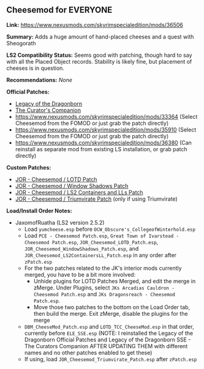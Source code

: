 ## Cheesemod for EVERYONE

**Link:** https://www.nexusmods.com/skyrimspecialedition/mods/36506

**Summary:** Adds a huge amount of hand-placed cheeses and a quest with Sheogorath

**LS2 Compatibility Status:** Seems good with patching, though hard to say with all the Placed Object records. Stability is likely fine, but placement of cheeses is in question.

**Recommendations:** 
_None_

**Official Patches:**
* [Legacy of the Dragonborn](https://www.nexusmods.com/skyrimspecialedition/mods/30980)
* [The Curator's Companion](https://www.nexusmods.com/skyrimspecialedition/mods/38529)
* https://www.nexusmods.com/skyrimspecialedition/mods/33364 (Select Cheesemod from the FOMOD or just grab the patch directly)
* https://www.nexusmods.com/skyrimspecialedition/mods/35910 (Select Cheesemod from the FOMOD or just grab the patch directly)
* https://www.nexusmods.com/skyrimspecialedition/mods/36380 (Can reinstall as separate mod from existing LS installation, or grab patch directly)

**Custom Patches:**
* [JOR - Cheesemod / LOTD Patch](/custom-patches/JOR_Cheesemod_LOTD_Patch.esp)
* [JOR - Cheesemod / Window Shadows Patch](/custom-patches/JOR_Cheesemod_WindowShadows_Patch.esp)
* [JOR - Cheesemod / LS2 Containers and LLs Patch](/custom-patches/JOR_Cheesemod_LS2ContainersLL_Patch.esp)
* [JOR - Cheesemod / Triumvirate Patch](/custom-patches/JOR_Cheesemod_Triumvirate_Patch.esp) (only if using Triumvirate)

**Load/Install Order Notes:**
* JaxomofRuatha (LS2 version 2.5.2)
  * Load `yumcheese.esp` before `OCW_Obscure's_CollegeofWinterhold.esp`
  * Load `PCE - Cheesemod Patch.esp`, `Great Town of Ivarstead - Cheesemod Patch.esp`, `JOR_Cheesemod_LOTD_Patch.esp`, `JOR_Cheesemod_WindowShadows_Patch.esp`, and `JOR_Cheesemod_LS2ContainersLL_Patch.esp` in any order after `zPatch.esp`
  * For the two patches related to the JK's interior mods currently merged, you have to be a bit more involved:
    * Unhide plugins for LOTD Patches Merged, and edit the merge in zMerge. Under Plugins, select `JKs Arcadias Cauldron - Cheesemod Patch.esp` and `JKs Dragonsreach - Cheesemod Patch.esp`.
    * Move those two patches to the bottom on the Load Order tab, then build the merge. Exit zMerge, disable the plugins for the merge
  * `DBM_CheeseMod_Patch.esp` and `LOTD_TCC_CheeseMod.esp` in that order, currently before `ELE_SSE.esp` (NOTE: I reinstalled the Legacy of the Dragonborn Official Patches and Legacy of the Dragonborn SSE - The Curators Companion AFTER UPDATING THEM with different names and no other patches enabled to get these)
  * If using, load `JOR_Cheesemod_Triumvirate_Patch.esp` after `zPatch.esp`
